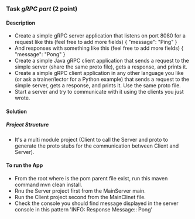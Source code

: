 ### Task ***gRPC part*** (2 point) 
#### Description

* Create a simple gRPC server application that listens on port 8080 for a request like this (feel free to add more fields)
 { "message": "Ping" }
* And responses with something like this (feel free to add more fields)
 { "message": "Pong" }
* Create a simple Java gRPC client application that sends a request to the simple server (share the same proto file), gets a response, and prints it.
* Create a simple gRPC client application in any other language you like (or ask a trainer/lector for a Python example) that sends a request to the simple server,  gets a response, and prints it. Use the same proto file.
* Start a server and try to communicate with it using the clients you just wrote.

#### Solution
##### Project Structure
  * It's a multi module project (Client to call the Server and proto to generate the proto stubs for the communication between Client and Server).

#### To run the App
   * From the root where is the pom parent file exist, run this maven command mvn clean install.
   * Rnu the Server project first from the MainServer main.
   * Run the Client project second from the MainClinet file.
   * Check the console you should find message displayed in the server console in this pattern 'INFO: Response Message:: Pong'
   

  
